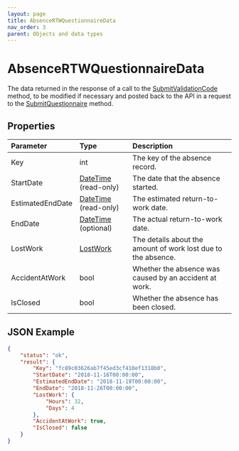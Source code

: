 ```yaml
---
layout: page
title: AbsenceRTWQuestionnaireData
nav_order: 3
parent: Objects and data types
---
```


# AbsenceRTWQuestionnaireData

The data returned in the response of a call to the [SubmitValidationCode](#_SubmitValidationCode) method, to be modified if necessary and posted back to the API in a request to the [SubmitQuestionnaire](#_SubmitQuestionnaire_1) method.

## Properties

| Parameter | Type   | Description                                                 |
|:----------|:-------|:------------------------------------------------------------|
| Key | int | The key of the absence record. |
| StartDate | [DateTime](../objects-and-data-types/datetime) (read-only) | The date that the absence started. |
| EstimatedEndDate | [DateTime](../objects-and-data-types/datetime) (read-only) | The estimated return-to-work date. |
| EndDate | [DateTime](../objects-and-data-types/datetime) (optional) | The actual return-to-work date. |
| LostWork | [LostWork](../objects-and-data-types/lostwork) | The details about the amount of work lost due to the absence. |
| AccidentAtWork | bool | Whether the absence was caused by an accident at work. |
| IsClosed | bool | Whether the absence has been closed. |

## JSON Example

```json
{
    "status": "ok",
    "result": {
        "Key": "fc89c03626ab7f45ed3cf410ef1318b0",
        "StartDate": "2018-11-16T00:00:00",
        "EstimatedEndDate": "2018-11-19T00:00:00",
        "EndDate": "2018-11-26T00:00:00",
        "LostWork": {
            "Hours": 32,
            "Days": 4
        },
        "AccidentAtWork": true,
        "IsClosed": false
    }
}
```
